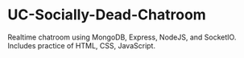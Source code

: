 # UC-Socially-Dead-Chatroom
Realtime chatroom using MongoDB, Express, NodeJS, and SocketIO. Includes practice of HTML, CSS, JavaScript.
